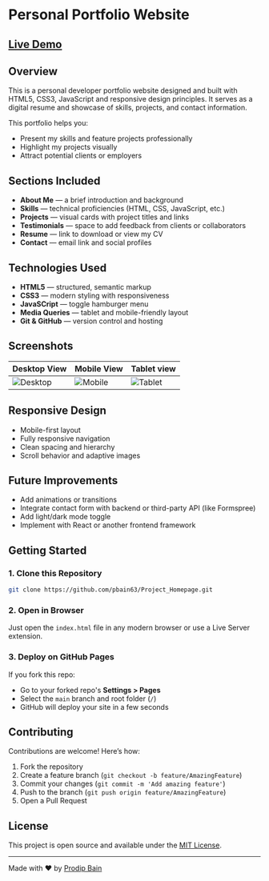 # Personal Portfolio Website

## [Live Demo](https://pbain63.github.io/Project_Homepage)

## Overview

This is a personal developer portfolio website designed and built with HTML5, CSS3, JavaScript and responsive design principles. It serves as a digital resume and showcase of skills, projects, and contact information.

This portfolio helps you:

- Present my skills and feature projects professionally
- Highlight my projects visually
- Attract potential clients or employers

## Sections Included

- **About Me** — a brief introduction and background
- **Skills** — technical proficiencies (HTML, CSS, JavaScript, etc.)
- **Projects** — visual cards with project titles and links
- **Testimonials** — space to add feedback from clients or collaborators
- **Resume** — link to download or view my CV
- **Contact** — email link and social profiles

## Technologies Used

- **HTML5** — structured, semantic markup
- **CSS3** — modern styling with responsiveness
- **JavaSCript** — toggle hamburger menu
- **Media Queries** — tablet and mobile-friendly layout
- **Git & GitHub** — version control and hosting

## Screenshots

| Desktop View                               | Mobile View                              | Tablet view                              |
| ------------------------------------------ | ---------------------------------------- | ---------------------------------------- |
| ![Desktop](assets/screenshots/desktop.png) | ![Mobile](assets/screenshots/mobile.png) | ![Tablet](assets/screenshots/mobile.png) |

## Responsive Design

- Mobile-first layout
- Fully responsive navigation
- Clean spacing and hierarchy
- Scroll behavior and adaptive images

## Future Improvements

- Add animations or transitions
- Integrate contact form with backend or third-party API (like Formspree)
- Add light/dark mode toggle
- Implement with React or another frontend framework

## Getting Started

### 1. Clone this Repository

```bash
git clone https://github.com/pbain63/Project_Homepage.git
```

### 2. Open in Browser

Just open the `index.html` file in any modern browser or use a Live Server extension.

### 3. Deploy on GitHub Pages

If you fork this repo:

- Go to your forked repo's **Settings > Pages**
- Select the `main` branch and root folder (`/`)
- GitHub will deploy your site in a few seconds

## Contributing

Contributions are welcome! Here’s how:

1. Fork the repository
2. Create a feature branch (`git checkout -b feature/AmazingFeature`)
3. Commit your changes (`git commit -m 'Add amazing feature'`)
4. Push to the branch (`git push origin feature/AmazingFeature`)
5. Open a Pull Request

## License

This project is open source and available under the [MIT License](LICENSE).

---

Made with ❤️ by [Prodip Bain](https://github.com/pbain63)

